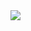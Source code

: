 <picture>
  <a href="https://beacons.ia/miqueiaslp">
  <source
    srcset="https://github-readme-stats.vercel.app/api?username=anuraghazra&show_icons=true&theme=dark"
    media="prefers-color-scheme: blue_navy "
  />
  <source
    srcset="https://github-readme-stats.vercel.app/api?username=miqueiaslp&show_icons=true"
    media="prefers-color-scheme: blue_navy , prefers-color-scheme: blue_navy "
  />
  <img src="https://github-readme-stats.vercel.app/api?username=miqueiaslp&show_icons=true" />
</picture>
